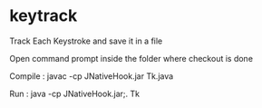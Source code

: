 # keytrack
Track Each Keystroke and save it in a file

Open command prompt inside the folder where checkout is done

Compile : javac -cp JNativeHook.jar Tk.java 

Run :  java -cp JNativeHook.jar;. Tk

